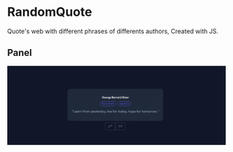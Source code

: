 # RandomQuote
 Quote's web with different phrases of differents authors, Created with JS.

## Panel
![alt text](image.png)
